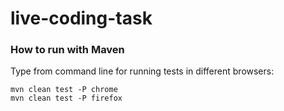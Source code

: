 # live-coding-task

### How to run with Maven

Type from command line for running tests in different browsers:

```
mvn clean test -P chrome
mvn clean test -P firefox
```